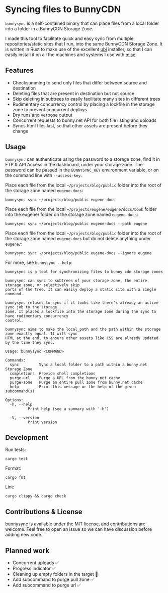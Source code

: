 Syncing files to BunnyCDN
==

`bunnysync` is a self-contained binary that can place files from a local folder into a folder in a BunnyCDN Storage Zone.

I made this tool to facilitate quick and easy sync from multiple repositories/static sites that I run, into the same BunnyCDN Storage Zone. It is written in Rust to make use of the excellent [ubi](https://github.com/houseabsolute/ubi) installer, so that I can easily install it on all the machines and systems I use with [mise](https://mise.jdx.dev/).

## Features

- Checksumming to send only files that differ between source and destination
- Deleting files that are present in destination but not source
- Skip deleting in subtrees to easily facilitate many sites in different trees
- Rudimentary concurrency control by placing a lockfile in the storage zone to prevent concurrent deploys
- Dry runs and verbose output
- Concurrent requests to bunny.net API for both file listing and uploads
- Syncs html files last, so that other assets are present before they change

## Usage

`bunnysync` can authenticate using the password to a storage zone, find it in FTP & API Access in the dashboard, under your storage zone. The password can be passed in the `BUNNYSYNC_KEY` environment variable, or on the command line with `--access-key`.

Place each file from the local `~/projects/blog/public` folder into the root of the storage zone named `eugene-docs`:

```shell
bunnysync sync ~/projects/blog/public eugene-docs
```

Place each file from the local `~/projects/eugene/eugene/docs/book` folder into the eugene/ folder on the storage zone named `eugene-docs`:

```shell
bunnysync sync ~/projects/blog/public eugene-docs --path eugene
```

Place each file from the local `~/projects/blog/public` folder into the root of the storage zone named `eugene-docs` but do not delete anything under `eugene/`:

```shell
bunnysync sync ~/projects/blog/public eugene-docs --ignore eugene
```

For more, see `bunnysync --help`:

```
bunnysync is a tool for synchronizing files to bunny cdn storage zones

bunnysync can sync to subtrees of your storage zone, the entire storage zone, or selectively skip
parts of the tree. It can easily deploy a static site with a single command.

bunnysync refuses to sync if it looks like there's already an active sync job to the storage
zone. It places a lockfile into the storage zone during the sync to have rudimentary concurrency
control.

bunnysync aims to make the local_path and the path within the storage zone exactly equal. It will sync
HTML at the end, to ensure other assets like CSS are already updated by the time they sync.

Usage: bunnysync <COMMAND>

Commands:
  sync         Sync a local folder to a path within a bunny.net Storage Zone
  completions  Provide shell completions
  purge-url    Purge a URL from the bunny.net cache
  purge-zone   Purge an entire pull zone from bunny.net cache
  help         Print this message or the help of the given subcommand(s)

Options:
  -h, --help
          Print help (see a summary with '-h')

  -V, --version
          Print version

```

## Development

Run tests:

```shell
cargo test
```

Format:

```shell
cargo fmt
```

Lint:
```shell
cargo clippy && cargo check
```

## Contributions & License

bunnysync is available under the MIT license, and contributions are welcome. Feel free to open an issue so we can have discussion before adding new code.

## Planned work

- Concurrent uploads ✅
- Progress indicator ✅
- Cleaning up empty folders in the target 🤔
- Add subcommand to purge pull zone ✅
- Add subcommand to purge url ✅